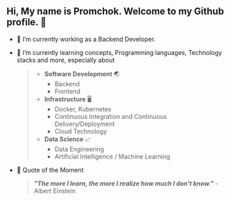 ## Hi, My name is Promchok. Welcome to my Github profile. 👋




- 🔭 I’m currently working as a Backend Developer.
- 🌱 I’m currently learning concepts, Programming languages, Technology stacks and more, especially about
  
  > - **Software Development** :earth_asia:
  >    - Backend
  >    - Frontend
  > - **Infrastructure** :desktop_computer:
  >    - Docker, Kubernetes
  >    - Continuous Integration and Continuous Delivery/Deployment
  >    - Cloud Technology
  > - **Data Science** :chart_with_upwards_trend:
  >    - Data Engineering
  >    - Artificial Intelligence / Machine Learning



- :scroll: Quote of the Moment
  
  > ***"The more I learn, the more I realize how much I don't know."*** - Albert Einstein

<!--
**Promchok-i/promchok-i** is a ✨ _special_ ✨ repository because its `README.md` (this file) appears on your GitHub profile.

Here are some ideas to get you started:



- 👯 I’m looking to collaborate on ...
- 🤔 I’m looking for help with ...
- 💬 Ask me about ...
- 📫 How to reach me: ...
- 😄 Pronouns: ...

-->
